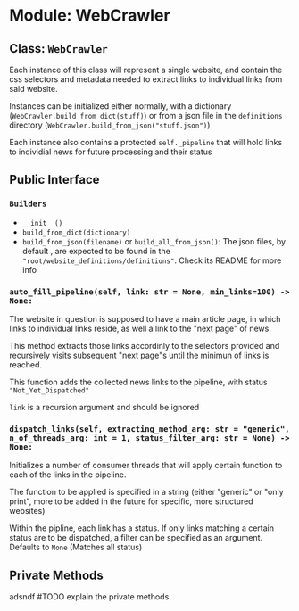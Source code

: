 # Module: **WebCrawler**

<!--class_WebCrawler-->
## Class: `WebCrawler`
Each instance of this class will represent a single website, and contain the 
css selectors and metadata needed to extract links 
to individual links from said website.

Instances can be initialized either normally, with a dictionary (`WebCrawler.build_from_dict(stuff)`)
or from a json file in the `definitions` directory (`WebCrawler.build_from_json("stuff.json")`)

Each instance also contains a protected `self._pipeline` that will hold links to
individial news for future processing and their status

<!--methods-->
## Public Interface

### `Builders`

- `__init__()`
- `build_from_dict(dictionary)`
- `build_from_json(filename)` or `build_all_from_json()`: The json files, by default ,
are expected to be found in the `"root/website_definitions/definitions"`. Check its README for more info

### `auto_fill_pipeline(self, link: str = None, min_links=100) -> None:`
The website in question is supposed to have a main article page, in which links 
to individual links reside, as well a link to the "next page" of news.

This method extracts those links accordinly to the selectors provided and recursively
visits subsequent "next page"s until the minimun of links is reached.

This function adds the collected news links to the pipeline, with status `"Not_Yet_Dispatched"`

`link` is a recursion argument and should be ignored

### `dispatch_links(self, extracting_method_arg: str = "generic", n_of_threads_arg: int = 1, status_filter_arg: str = None) -> None:`
Initializes a number of consumer threads that will apply certain function 
to each of the links in the pipeline.

The function to be applied is specified in a string (either "generic" or "only print", 
more to be added in the future for specific, more structured websites)

Within the pipline, each link has a status. If only links matching a certain status
are to be dispatched, a filter can be specified as an argument. Defaults to `None` (Matches all status)

## Private Methods
adsndf #TODO explain the private methods